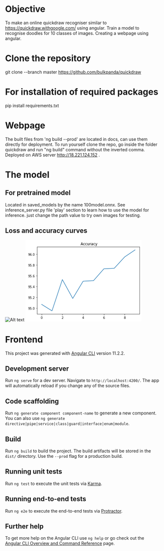 # Objective

To make an online quickdraw recogniser similar to https://quickdraw.withgoogle.com/ using angular.
Train a model to recognise doodles for 10 classes of images.
Creating a webpage using angular.

# Clone the repository

git clone --branch master https://github.com/bulkpanda/quickdraw

# For installation of required packages

pip install requirements.txt

# Webpage

The built files from 'ng build --prod' are located in docs, can use them directly for deployment.
To run yourself clone the repo, go inside the folder quickdraw and run "ng build" command without the inverted comma.
Deployed on AWS server http://18.221.124.152 .

# The model

## For pretrained model

Located in saved_models by the name 100model.onnx.
See inference_server.py file 'play' section to learn how to use the model for inference.
just change the path value to try own images for testing.

## Loss and accuracy curves
![Alt text](https://github.com/bulkpanda/quickdraw/plots/accuracy)
![GitHub Logo](/plots/accuracy.png)

# Frontend

This project was generated with [Angular CLI](https://github.com/angular/angular-cli) version 11.2.2.

## Development server

Run `ng serve` for a dev server. Navigate to `http://localhost:4200/`. The app will automatically reload if you change any of the source files.

## Code scaffolding

Run `ng generate component component-name` to generate a new component. You can also use `ng generate directive|pipe|service|class|guard|interface|enum|module`.

## Build

Run `ng build` to build the project. The build artifacts will be stored in the `dist/` directory. Use the `--prod` flag for a production build.

## Running unit tests

Run `ng test` to execute the unit tests via [Karma](https://karma-runner.github.io).

## Running end-to-end tests

Run `ng e2e` to execute the end-to-end tests via [Protractor](http://www.protractortest.org/).

## Further help

To get more help on the Angular CLI use `ng help` or go check out the [Angular CLI Overview and Command Reference](https://angular.io/cli) page.
